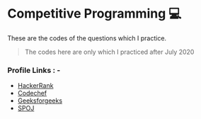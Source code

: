 # Competitive Programming 💻

These are the codes of the questions which I practice. 

> The codes here are only which I practiced after July 2020

### Profile Links : -

- [HackerRank](https://www.hackerrank.com/tsrsharma_22?hr_r=1)
- [Codechef](https://www.codechef.com/users/tsrsharma_22)
- [Geeksforgeeks](https://auth.geeksforgeeks.org/user/lw98/practice/)
- [SPOJ](https://www.spoj.com/myaccount/)

